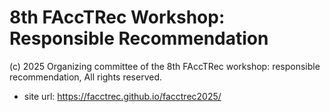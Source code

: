 8th FAccTRec Workshop: Responsible Recommendation
=================================================

(c) 2025 Organizing committee of the 8th FAccTRec workshop: responsible recommendation, All rights reserved.

* site url: <https://facctrec.github.io/facctrec2025/>
